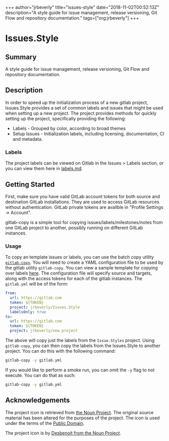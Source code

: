 +++
author="jrbeverly"
title="issues-style"
date="2018-11-02T00:52:13Z"
description="A style guide for issue management, release versioning, Git Flow and repository documentation."
tags=["org:jrbeverly"]
+++

# Issues.Style

## Summary

A style guide for issue management, release versioning, Git Flow and repository documentation.

## Description

In order to speed up the initialization process of a new gitlab project, Issues.Style provides a set of common labels and issues that might be used when setting up a new project. The project provides methods for quickly setting up the project, specifically providing the following:

* Labels - Grouped by color, according to broad themes
* Setup Issues - Initialization labels, including licensing, documentation, CI and metadata.

### Labels

The project labels can be viewed on Gitlab in the Issues > Labels section, or you can view them here in [labels.md](src/labels.md).

## Getting Started

First, make sure you have valid GitLab account tokens for both source and destination GitLab installations. They are used to access GitLab resources without authentication. GitLab private tokens are availble in "Profile Settings -> Account".

gitlab-copy is a simple tool for copying issues/labels/milestones/notes from one GitLab project to another, possibly running on different GitLab instances.

### Usage

To copy an template issues or labels, you can use the batch copy utility [`gitlab-copy`](https://github.com/gotsunami/gitlab-copy). You will need to create a YAML configuration file to be used by the gitlab utility `gitlab-copy`. You can view a sample template for copying over labels [here](src/labels.yaml). The configuration file will specify source and targets, along with the access tokens for each of the gitlab instances. The `gitlab.yml` will be of the form:

```yaml
from:
  url: https://gitlab.com
  token: ${TOKEN}
  project: jrbeverly/Issues.Style
  labelsOnly: true
to:
  url: https://gitlab.com
  token: ${TOKEN}
  project: jrbeverly/new_project
```

The above will copy just the labels from the `Issue.Styles` project. Using `gitlab-copy`, you can then copy the labels from the Issues.Style to another project. You can do this with the following command:

```bash
gitlab-copy -y gitlab.yml
```

If you would like to perform a smoke run, you can omit the `-y` flag to not execute. You can do that as such:

```bash
gitlab-copy -y gitlab.yml
```

## Acknowledgements

The project icon is retrieved from [the Noun Project](docs/icon/icon.json). The original source material has been altered for the purposes of the project. The icon is used under the terms of the [Public Domain](https://creativecommons.org/publicdomain/zero/1.0/).

The project icon is by [Desbenoit from the Noun Project](https://thenounproject.com/term/css/60411/).